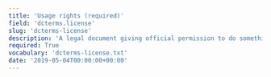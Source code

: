 ```yaml
---
title: 'Usage rights (required)'
field: 'dcterms.license'
slug: 'dcterms-license'
description: 'A legal document giving official permission to do something with the resource. Prefer using SPDX License Identifiers, but there are some other generic ones used on CGSpace.'
required: True
vocabulary: 'dcterms-license.txt'
date: '2019-05-04T00:00:00+00:00'
---
```

